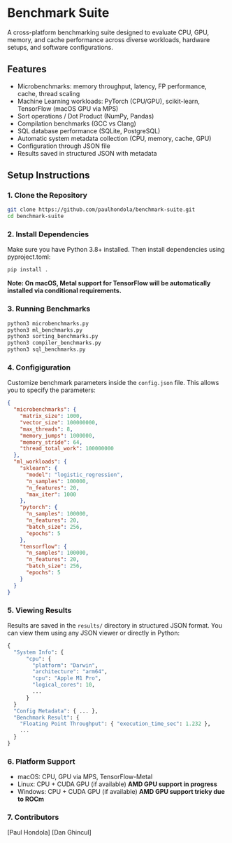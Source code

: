 # Benchmark Suite

A cross-platform benchmarking suite designed to evaluate CPU, GPU, memory, and cache performance across diverse workloads, hardware setups, and software configurations.

## Features

- Microbenchmarks: memory throughput, latency, FP performance, cache, thread scaling
- Machine Learning workloads: PyTorch (CPU/GPU), scikit-learn, TensorFlow (macOS GPU via MPS)
- Sort operations / Dot Product (NumPy, Pandas)
- Compilation benchmarks (GCC vs Clang)
- SQL database performance (SQLite, PostgreSQL)
- Automatic system metadata collection (CPU, memory, cache, GPU)
- Configuration through JSON file
- Results saved in structured JSON with metadata

## Setup Instructions

### 1. Clone the Repository

```bash
git clone https://github.com/paulhondola/benchmark-suite.git
cd benchmark-suite
```

### 2. Install Dependencies

Make sure you have Python 3.8+ installed. Then install dependencies using pyproject.toml:

```python
pip install .
```

**Note: On macOS, Metal support for TensorFlow will be automatically installed via conditional requirements.**

### 3. Running Benchmarks

```python
python3 microbenchmarks.py
python3 ml_benchmarks.py
python3 sorting_benchmarks.py
python3 compiler_benchmarks.py
python3 sql_benchmarks.py
```

### 4. Configiguration

Customize benchmark parameters inside the `config.json` file. This allows you to specify the parameters:

```JSON
{
  "microbenchmarks": {
    "matrix_size": 1000,
    "vector_size": 100000000,
    "max_threads": 8,
    "memory_jumps": 1000000,
    "memory_stride": 64,
    "thread_total_work": 100000000
  },
  "ml_workloads": {
    "sklearn": {
      "model": "logistic_regression",
      "n_samples": 100000,
      "n_features": 20,
      "max_iter": 1000
    },
    "pytorch": {
      "n_samples": 100000,
      "n_features": 20,
      "batch_size": 256,
      "epochs": 5
    },
    "tensorflow": {
      "n_samples": 100000,
      "n_features": 20,
      "batch_size": 256,
      "epochs": 5
    }
  }
}
```

### 5. Viewing Results

Results are saved in the `results/` directory in structured JSON format. You can view them using any JSON viewer or directly in Python:

```python
{
  "System Info": {
	  "cpu": {
	    "platform": "Darwin",
	    "architecture": "arm64",
	    "cpu": "Apple M1 Pro",
	    "logical_cores": 10,
	    ...
	  }
  }
  "Config Metadata": { ... },
  "Benchmark Result": {
    "Floating Point Throughput": { "execution_time_sec": 1.232 },
    ...
  }
}
```

### 6. Platform Support

- macOS: CPU, GPU via MPS, TensorFlow-Metal
- Linux: CPU + CUDA GPU (if available) **AMD GPU support in progress**
- Windows: CPU + CUDA GPU (if available) **AMD GPU support tricky due to ROCm**

### 7. Contributors

[Paul Hondola]
[Dan Ghincul]
